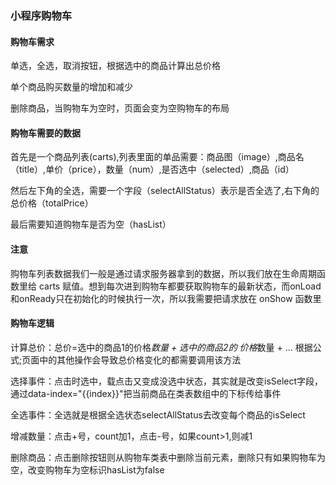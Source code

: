 
### 小程序购物车

#### 购物车需求

单选，全选，取消按钮，根据选中的商品计算出总价格

单个商品购买数量的增加和减少

删除商品，当购物车为空时，页面会变为空购物车的布局

#### 购物车需要的数据

首先是一个商品列表(carts),列表里面的单品需要：商品图（image）,商品名（title）,单价（price），数量（num）,是否选中（selected）,商品（id）

然后左下角的全选，需要一个字段（selectAllStatus）表示是否全选了,右下角的总价格（totalPrice）

最后需要知道购物车是否为空（hasList）

#### 注意

购物车列表数据我们一般是通过请求服务器拿到的数据，所以我们放在生命周期函数里给 carts 赋值。想到每次进到购物车都要获取购物车的最新状态，而onLoad和onReady只在初始化的时候执行一次，所以我需要把请求放在 onShow 函数里

#### 购物车逻辑

计算总价：总价=选中的商品1的价格*数量 + 选中的商品2的 价格*数量 + ... 根据公式;页面中的其他操作会导致总价格变化的都需要调用该方法

选择事件：点击时选中，载点击又变成没选中状态，其实就是改变isSelect字段，通过data-index="{{index}}"把当前商品在类表数组中的下标传给事件

全选事件：全选就是根据全选状态selectAllStatus去改变每个商品的isSelect

增减数量：点击+号，count加1，点击-号，如果count>1,则减1

删除商品：点击删除按钮则从购物车类表中删除当前元素，删除只有如果购物车为空，改变购物车为空标识hasList为false



